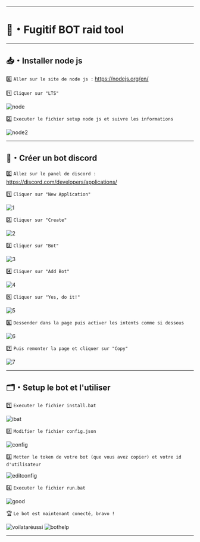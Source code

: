 ---------------------------------------------------

# 🌸・Fugitif BOT raid tool

---------------------------------------------------

## 📥・Installer node js

0️⃣ `Aller sur le site de node js :` https://nodejs.org/en/ 

1️⃣ `Cliquer sur "LTS"`

![node](https://imgur.com/VmhQp2d.png)

2️⃣ `Executer le fichier setup node js et suivre les informations`

![node2](https://imgur.com/ODQcOcm.png)

---------------------------------------------------

## 🤖・Créer un bot discord

0️⃣ `Allez sur le panel de discord :` https://discord.com/developers/applications/

1️⃣ `Cliquer sur "New Application"`

![1](https://imgur.com/S8ZFgCF.png)

2️⃣ `Cliquer sur "Create"`

![2](https://imgur.com/GyAQEoN.png)

3️⃣ `Cliquer sur "Bot"`

![3](https://imgur.com/GBg4i4t.png)

4️⃣ `Cliquer sur "Add Bot"`

![4](https://imgur.com/XBFjgu0.png)

5️⃣ `Cliquer sur "Yes, do it!"`

![5](https://imgur.com/ypUDHiD.png)

6️⃣ `Dessender dans la page puis activer les intents comme si dessous`

![6](https://imgur.com/lCbATa1.png)

7️⃣ `Puis remonter la page et cliquer sur "Copy"`

![7](https://imgur.com/CkeLhS5.png)

---------------------------------------------------

## 🗂・Setup le bot et l'utiliser

1️⃣ `Executer le fichier install.bat`

![ibat](https://imgur.com/VB5Wq2I.png)

2️⃣ `Modifier le fichier config.json`

![config](https://imgur.com/v1fU6f5.png)

3️⃣ `Metter le token de votre bot (que vous avez copier) et votre id d'utilisateur`

![editconfig](https://imgur.com/Vj9ejKU.png)

4️⃣ `Executer le fichier run.bat`

![good](https://imgur.com/16Ycoex.png)

🏆 `Le bot est maintenant conecté, bravo !`

![voilataréussi](https://imgur.com/oKr8sPN.png)
![bothelp](https://imgur.com/l2GhbQ1.png)

---------------------------------------------------
